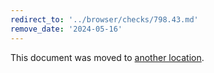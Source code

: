 ```yaml
---
redirect_to: '../browser/checks/798.43.md'
remove_date: '2024-05-16'
---
```


This document was moved to [another location](../browser/checks/798.43.md).

<!-- This redirect file can be deleted after 2024-05-16. -->
<!-- Redirects that point to other docs in the same project expire in three months. -->
<!-- Redirects that point to docs in a different project or site (for example, link is not relative and starts with `https:`) expire in one year. -->
<!-- Before deletion, see: https://docs.gitlab.com/ee/development/documentation/redirects.html -->
